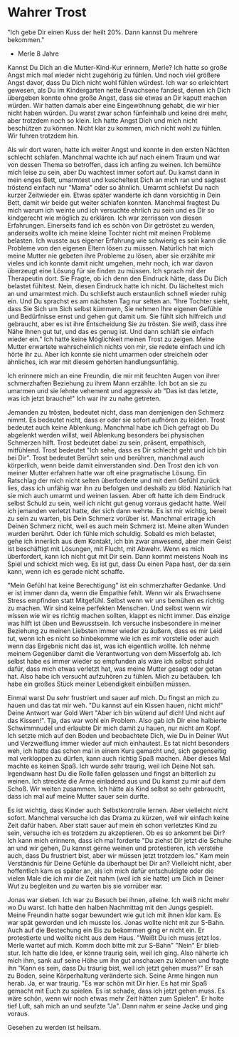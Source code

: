 # Wahrer Trost

"Ich gebe Dir einen Kuss der heilt 20%. Dann kannst Du mehrere bekommen."
- Merle 8 Jahre


Kannst Du Dich an die Mutter-Kind-Kur erinnern, Merle? Ich hatte so große Angst mich mal wieder nicht zugehörig zu fühlen. Und noch viel größere Angst davor, dass Du Dich nicht wohl fühlen würdest. Ich war so erleichtert gewesen, als Du im Kindergarten nette Erwachsene fandest, denen ich Dich übergeben konnte ohne große Angst, dass sie etwas an Dir kaputt machen würden. Wir hatten damals aber eine Eingewöhnung gehabt, die wir hier nicht haben würden. Du warst zwar schon fünfeinhalb und keine drei mehr, aber trotzdem noch so klein. Ich hatte Angst Dich und mich nicht beschützen zu können. Nicht klar zu kommen, mich nicht wohl zu fühlen. Wir fuhren trotzdem hin.

Als wir dort waren, hatte ich weiter Angst und konnte in den ersten Nächten schlecht schlafen. Manchmal wachte ich auf nach einem Traum und war von dessen Thema so betroffen, dass ich anfing zu weinen. Ich bemühte mich leise zu sein, aber Du wachtest immer sofort auf. Du kamst dann in mein enges Bett, umarmtest und kuscheltest Dich an mich ran und sagtest tröstend einfach nur "Mama" oder so ähnlich. Umarmt schliefst Du nach kurzer Zeitwieder ein. Etwas später wanderte ich dann vorsichtig in Dein Bett, damit wir beide gut weiter schlafen konnten. Manchmal fragtest Du mich warum ich weinte und ich versuchte ehrlich zu sein und es Dir so kindgerecht wie möglich zu erklären.
Ich war zerrissen von diesen Erfahrungen. Einerseits fand ich es schön von Dir getröstet zu werden, anderseits wollte ich meine kleine Tochter nicht mit meinen Probleme belasten. Ich wusste aus eigener Erfahrung wie schwierig es sein kann die Probleme von den eigenen Eltern lösen zu müssen. Natürlich hat mich meine Mutter nie gebeten ihre Probleme zu lösen, aber sie erzählte mir vieles und ich konnte damit nicht umgehen, mehr noch, ich war davon überzeugt eine Lösung für sie finden zu müssen.
Ich sprach mit der Therapeutin dort. Sie Fragte, ob ich denn den Eindruck hätte, dass Du Dich belastet fühltest. Nein, diesen Eindruck hatte ich nicht. Du lächeltest mich an und umarmtest mich. Du schliefst auch erstaunlich schnell wieder ruhig ein. Und Du sprachst es am nächsten Tag nur selten an. "Ihre Tochter sieht, dass Sie Sich um Sich selbst kümmern, Sie nehmen Ihre eigenen Gefühle und Bedürfnisse ernst und gehen gut damit um. Sie fühlt sich hilfreich und gebraucht, aber es ist ihre Entscheidung Sie zu trösten. Sie weiß, dass ihre Nähe ihnen gut tut, und das es genug ist. Und dann schläft sie einfach wieder ein." Ich hatte keine Möglichkeit meinen Trost zu zeigen. Meine Mutter erwartete wahrscheinlich nichts von mir, sie redete einfach und ich hörte ihr zu. Aber ich konnte sie nicht umarmen oder streicheln oder ähnliches, ich war mit diesem gehörten handlungsunfähig.

Ich erinnere mich an eine Freundin, die mir mit feuchten Augen von ihrer schmerzhaften Beziehung zu ihrem Mann erzählte. Ich bot an sie zu umarmen und sie lehnte vehement und aggressiv ab "Das ist das letzte, was ich jetzt brauche!" Ich war ihr zu nahe getreten.

Jemanden zu trösten, bedeutet nicht, dass man demjenigen den Schmerz nimmt. Es bedeutet nicht, dass er oder sie sofort aufhören zu leiden. Trost bedeutet auch keine Ablenkung. Manchmal habe ich Dich gefragt ob Du abgelenkt werden willst, weil Ablenkung besonders bei physischen Schmerzen hilft.
Trost bedeutet dabei zu sein, präsent, empathisch, mitfühlend. Trost bedeutet "Ich sehe, dass es Dir schlecht geht und ich bin bei Dir". Trost bedeutet Berührt sein und berühren, manchmal auch körperlich, wenn beide damit einverstanden sind. Den Trost den ich von meiner Mutter erfahren hatte war oft eine pragmatische Lösung. Ein Ratschlag der mich nicht selten überforderte und mit dem Gefühl zurück lies, dass ich unfähig war ihn zu befolgen und deshalb zu blöd. Natürlich hat sie mich auch umarmt und weinen lassen. Aber oft hatte ich dem Eindruck selbst Schuld zu sein, weil ich nicht gut genug vorraus gedacht hatte. Weil ich jemanden verletzt hatte, der sich dann wehrte.
Es ist mir wichtig, bereit zu sein zu warten, bis Dein Schmerz vorüber ist. Manchmal ertrage ich Deinen Schmerz nicht, weil es auch mein Schmerz ist. Meine alten Wunden wurden berührt. Oder ich fühle mich schuldig. Sobald es mich belastet, gehe ich innerlich aus dem Kontakt, ich bin zwar anwesend, aber mein Geist ist beschäftigt mit Lösungen, mit Flucht, mit Abwehr. Wenn es mich überfordert, kann ich nicht gut mit Dir sein. Dann kommt meistens Noah ins Spiel und schickt mich weg. Es ist gut, dass Du einen Papa hast, der da sein kann, wenn ich es gerade nicht schaffe.

"Mein Gefühl hat keine Berechtigung" ist ein schmerzhafter Gedanke. Und er ist immer dann da, wenn die Empathie fehlt. Wenn wir als Erwachsene Stress empfinden statt Mitgefühl. Selbst wenn wir uns bemühen es richtig zu machen. Wir sind keine perfekten Menschen. Und selbst wenn wir wissen wie wir es richtig machen sollten, klappt es nicht immer. Das einzige was hilft ist üben und Bewusstsein. Ich versuche insbesondere in meiner Beziehung zu meinen Liebsten immer wieder zu äußern, dass es mir Leid tut, wenn ich es nicht so hinbekomme wie ich es mir vorstelle oder auch wenn das Ergebnis nicht das ist, was ich eigentlich wollte. Ich nehme meinem Gegenüber damit die Verantwortung von dem Misserfolg ab. Ich selbst habe es immer wieder so empfunden als wäre ich selbst schuld dafür, dass mich etwas verletzt hat, was meine Mutter gesagt oder getan hat. Also habe ich versucht aufzuhören zu fühlen. Mich zu betäuben. Ich habe ein großes Stück meiner Lebendigkeit einbüßen müssen.

Einmal warst Du sehr frustriert und sauer auf mich. Du fingst an mich zu hauen und das tat mir weh. "Du kannst auf ein Kissen hauen, nicht mich!" Deine Antwort war Gold Wert "Aber ich bin wütend auf dich! Und nicht auf das Kissen!". Tja, das war wohl ein Problem. Also gab ich Dir eine halbierte Schwimmnudel und erlaubte Dir mich damit zu hauen, nur nicht am Kopf. Ich setzte mich auf den Boden und beobachtete Dich, wie Du in Deiner Wut und Verzweiflung immer wieder auf mich einhautest. Es tat nicht besonders weh, ich hatte das schon mal in einem Kurs gemacht und, sich gegenseitig mal verkloppen zu dürfen, kann auch richtig Spaß machen. Aber dieses Mal machte es keinen Spaß. Ich wurde sehr traurig, weil ich Deine Not sah. Irgendwann hast Du die Rolle fallen gelassen und fingst an bitterlich zu weinen. Ich streckte die Arme einladend aus und Du kamst zu mir auf dem Schoß. Wir weiten zusammen. Ich hätte als Kind selbst so sehr gebraucht, dass ich mal auf meine Mutter sauer sein durfte.

Es ist wichtig, dass Kinder auch Selbstkontrolle lernen. Aber vielleicht nicht sofort. Manchmal versuche ich das Drama zu kürzen, weil wir einfach keine Zeit dafür haben. Aber statt sauer auf mein eh schon verletztes Kind zu sein, versuche ich es trotzdem zu akzeptieren. Ob es so ankommt bei Dir?
Ich kann mich erinnern, dass ich mal forderte "Du ziehst Dir jetzt die Schuhe an und wir gehen, Du kannst gerne weinen und protestieren, ich verstehe auch, dass Du frustriert bist, aber wir müssen jetzt trotzdem los." Kam mein Verständnis für Deine Gefühle da überhaupt bei Dir an? Vielleicht nicht, aber hoffentlich kam es später an, als ich mich dafür entschuldigte oder die vielen Male die ich mir die Zeit nahm (weil ich sie hatte) um Dich in Deiner Wut zu begleiten und zu warten bis sie vorrüber war.

Jonas war sieben. Ich war zu Besuch bei ihnen, alleine. Ich weiß nicht mehr wo Du warst. Ich hatte den halben Nachmittag mit den Jungs gespielt. Meine Freundin hatte sogar bewundert wie gut ich mit ihnen klar kam. Es war spät geworden und ich musste los. Jonas wollte nicht mit zur S-Bahn. Auch auf die Bestechung ein Eis zu bekommen ging er nicht ein. Er protestierte und wollte nicht aus dem Haus. "Weißt Du ich muss jetzt los. Merle wartet auf mich. Komm doch bitte mit zur S-Bahn" "Nein" Er blieb stur. Ich hatte die Idee, er könne traurig sein, weil ich ging. Also näherte ich mich ihm, sank auf seine Höhe um ihn gut anschauen zu können und fragte ihn "Kann es sein, dass Du traurig bist, weil ich jetzt gehen muss?" Er sah zu Boden, seine Körperhaltung veränderte sich. Seine Arme hingen nun herab. Ja, er war traurig. "Es war schön mit Dir hier. Es hat mir Spaß gemacht mit Euch zu spielen. Es ist schade, dass ich jetzt gehen muss. Es wäre schön, wenn wir noch etwas mehr Zeit hätten zum Spielen". Er holte tief Luft, sah mich an und seufzte "Ja". Dann nahm er seine Jacke und ging voraus.

Gesehen zu werden ist heilsam.
